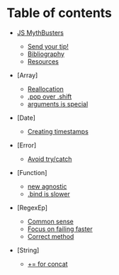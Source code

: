# Table of contents

* [JS MythBusters](/README.md)
	* [Send your tip!]()
	* [Bibliography](/bibliography.md)
	* [Resources](/resources.md)

* [Array]
	* [Reallocation](/array/reallocation.md)
	* [.pop over .shift](/array/pop-or-shift.md)
	* [arguments is special](/array/arguments.md)
* [Date]
	* [Creating timestamps](/date/timestamp.md)
* [Error]
	* [Avoid try/catch](/error/try-catch.md)
* [Function]
	* [new agnostic](/function/new.md)
	* [.bind is slower](/function/bind.md)
* [RegexEp]
	* [Common sense](/regexp/common-sense.md)
	* [Focus on failing faster](/regexp/fail-faster.md)
	* [Correct method](/regexp/methods.md)
* [String]
	* [+= for concat](/string/concat.md)
